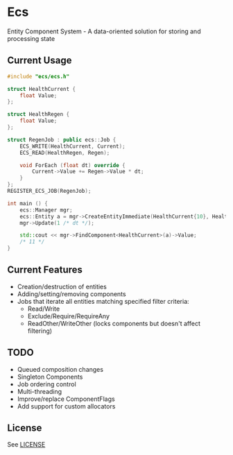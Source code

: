 # Ecs
Entity Component System - A data-oriented solution for storing and processing state

## Current Usage
```C++
#include "ecs/ecs.h"

struct HealthCurrent {
    float Value;
};

struct HealthRegen {
    float Value;
};

struct RegenJob : public ecs::Job {
    ECS_WRITE(HealthCurrent, Current);
    ECS_READ(HealthRegen, Regen);

    void ForEach (float dt) override {
        Current->Value += Regen->Value * dt;
    }
};
REGISTER_ECS_JOB(RegenJob);

int main () {
    ecs::Manager mgr;
    ecs::Entity a = mgr->CreateEntityImmediate(HealthCurrent{10}, HealthRegen{1});
    mgr->Update(1 /* dt */);

    std::cout << mgr->FindComponent<HealthCurrent>(a)->Value;
    /* 11 */
}
```

## Current Features
- Creation/destruction of entities
- Adding/setting/removing components
- Jobs that iterate all entities matching specified filter criteria:
  - Read/Write
  - Exclude/Require/RequireAny
  - ReadOther/WriteOther (locks components but doesn't affect filtering)

## TODO
- Queued composition changes
- Singleton Components
- Job ordering control
- Multi-threading
- Improve/replace ComponentFlags
- Add support for custom allocators

## License
See [LICENSE](LICENSE)
